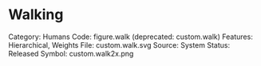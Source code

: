 # Walking

Category: Humans
Code: figure.walk (deprecated: custom.walk)
Features: Hierarchical, Weights
File: custom.walk.svg
Source: System
Status: Released
Symbol: custom.walk2x.png